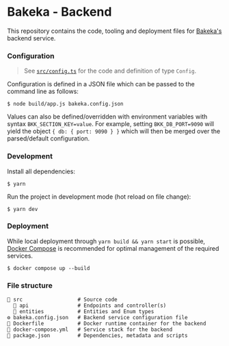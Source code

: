 # Bakeka - Backend
This repository contains the code, tooling and deployment files for [Bakeka's](https://github.com/Bakeka) backend service.

### Configuration
> See [`src/config.ts`](src/config.ts) for the code and definition of type `Config`.

Configuration is defined in a JSON file which can be passed to the command line as follows:
```shell
$ node build/app.js bakeka.config.json
```

Values can also be defined/overridden with environment variables with syntax `BKK_SECTION_KEY=value`. For example, setting `BKK_DB_PORT=9090` will yield the object `{ db: { port: 9090 } }` which will then be merged over the parsed/default configuration.

### Development
Install all dependencies:
```shell
$ yarn
```

Run the project in development mode (hot reload on file change):
```shell
$ yarn dev
```

### Deployment
While local deployment through `yarn build && yarn start` is possible, [Docker Compose](https://github.com/docker/compose) is recommended for optimal management of the required services. 

```shell
$ docker compose up --build
```

### File structure
```
📂 src                  # Source code
  📂 api                # Endpoints and controller(s)
  📂 entities           # Entities and Enum types
⚙️ bakeka.config.json   # Backend service configuration file
📄 Dockerfile           # Docker runtime container for the backend
📄 docker-compose.yml   # Service stack for the backend
📄 package.json         # Dependencies, metadata and scripts
```